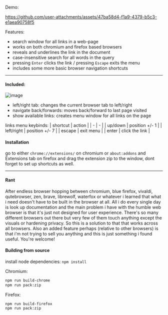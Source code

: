 Demo:

https://github.com/user-attachments/assets/47ba58d4-f1a9-4379-b5c3-e1aea90758f5

Features:
- search window for all links in a web-page
- works on both chromium and firefox based browsers
- reveals and underlines the link in the document
- case-insensitive search for all words in the query
- pressing `Enter` clicks the link / pressing `Escape` exits the menu
- includes some more basic browser navigation shortcuts

--- 

#### Included:

![image](https://github.com/user-attachments/assets/8548ce0f-bb63-4f3a-9369-da5b8854b61e)

- left/right tab: changes the current browser tab to left/right
- navigate back/forwards: moves back/forward to last page visited
- show available links: creates menu window for all links on the page

links menu keybinds:
| shortcut | action |
| - | - |
| up/down | position +/- 1 |
| left/right | position +/- 7 |
| escape | exit menu |
| enter | click the link |

#### Installation

go to either `chrome://extensions/` on chromium or `about:addons` and Extensions tab on firefox and drag the extension zip to the window, dont forget to set up shortcuts as well.

--- 

#### Rant

After endless browser hopping between chromium, blue firefox, vivaldi, qutebrowser, zen, brave, librewolf, waterfox or whatever i learned that what i need doesn't have to be built in the browser at all. All i do every single day is look up documentation and the main problem i have with the humble web browser is that it's just not designed for user experience. There's so many different browsers out there but very few of them touch anything except the visuals or hardening privacy. So this is a solution to that that works across all browsers. Also an added feature perhaps (relative to other browsers) is that i'm not trying to sell you anything and this is just something i found useful. You're welcome!

#### Building from source

install node dependencies: `npm install`

Chromium:
```sh
npm run build-chrome
npm run pack:zip
```

Firefox:
```sh
npm run build-firefox
npm run pack:zip
```



